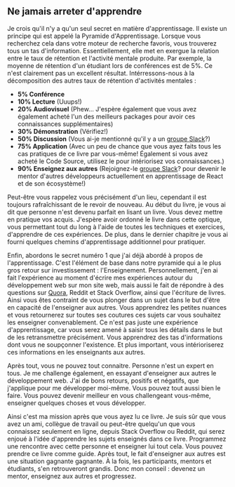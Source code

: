 ## Ne jamais arreter d'apprendre
Je crois qu'il n'y a qu'un seul secret en matière d'apprentissage. Il existe un principe qui est appelé la Pyramide d'Apprentissage. Lorsque vous recherchez cela dans votre moteur de recherche favoris, vous trouverez tous un tas d'information. Essentiellement, elle met en exergue la relation entre le taux de rétention et l'activité mentale produite. Par exemple, la moyenne de rétention d'un étudiant lors de conférences est de 5%. Ce n'est clairement pas un excellent résultat. Intérressons-nous à la décomposition des autres taux de rétention d'activités mentales :

* **5% Conférence**
* **10% Lecture** (Uuups!)
* **20% Audiovisuel** (Phew... J'espère également que vous avez également acheté l'un des meilleurs packages pour avoir ces connaissances supplémentaires)
* **30% Démonstration** (Vérifiez!)
* **50% Discussion** (Vous ai-je mentionné qu'il y a un [groupe Slack](https://slack-the-road-to-learn-react.wieruch.com/)?)
* **75% Application** (Avec un peu de chance que vous ayez faits tous les cas pratiques de ce livre par vous-même! Également si vous avez acheté le Code Source, utilisez le pour intériorisez vos connaissances.)
* **90% Enseignez aux autres** (Rejoignez-le [groupe Slack](https://slack-the-road-to-learn-react.wieruch.com/)? pour devenir le mentor d'autres développeurs actuellement en apprentissage de React et de son écosystème!)

Peut-être vous rappelez vous précisément d'un lieu, cependant il est toujours rafraîchissant de le revoir de nouveau. Au début du livre, je vous ai dit que personne n'est devenu parfait en lisant un livre. Vous devez mettre en pratique vos acquis. J'espère avoir ordonné le livre dans cette optique, vous permettant tout du long à l'aide de toutes les techniques et exercices, d'apprendre de ces expériences. De plus, dans le dernier chapitre je vous ai fourni quelques chemins d'apprentissage additionnel pour pratiquer.

Enfin, abordons le secret numéro 1 que j'ai déjà abordé à propos de l'apprentissage. C'est l'élément de base dans notre pyramide qui a le plus gros retour sur investissement : l'Enseignement. Personnellement, j'en ai fait l'expérience au moment d'écrire mes expériences autour du développement web sur mon site web, mais aussi le fait de répondre à des questions sur [Quora](https://www.quora.com/profile/Robin-Wieruch), Reddit et Stack Overflow, ainsi que l'écriture de livres. Ainsi vous êtes contraint de vous plonger dans un sujet dans le but d'être en capacité de l'enseigner aux autres. Vous apprendrez les petites nuances et vous retournerez sur toutes ses coutures ces sujets car vous souhaitez les enseigner convenablement. Ce n'est pas juste une expérience d'apprentissage, car vous serez amené à saisir tous les détails dans le but de les retransmettre précisément. Vous apprendrez des tas d'informations dont vous ne soupçonner l'existence. Et plus important, vous intérioriserez ces informations en les enseignants aux autres.

Après tout, vous ne pouvez tout connaitre. Personne n'est un expert en tous. Je me challenge également, en essayant d'enseigner aux autres le développement web. J'ai de bons retours, positifs et négatifs, que j'applique pour me développer moi-même. Vous pouvez tout aussi bien le faire. Vous pouvez devenir meilleur en vous challengeant vous-même, enseigner quelques choses et vous développer.

Ainsi c'est ma mission après que vous ayez lu ce livre. Je suis sûr que vous avez un ami, collègue de travail ou peut-être quelqu'un que vous connaissez seulement en ligne, depuis Stack Overflow ou Reddit, qui serez enjoué à l'idée d'apprendre les sujets enseignés dans ce livre. Programmez une rencontre avec cette personne et enseigner lui tout cela. Vous pouvez prendre ce livre comme guide. Après tout, le fait d'enseigner aux autres est une situation gagnante gagnante. À la fois, les participants, mentors et étudiants, s'en retrouveront grandis. Donc mon conseil : devenez un mentor, enseignez aux autres et progressez.
